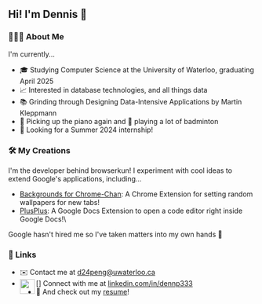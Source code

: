 ## Hi! I'm Dennis 👋
### 👨🏻‍💻 About Me
I'm currently...
* 🎓 Studying Computer Science at the University of Waterloo, graduating April 2025 
* 📈 Interested in database technologies, and all things data
* 📚 Grinding through Designing Data-Intensive Applications by Martin Kleppmann
* 🎹 Picking up the piano again and 🏸 playing a lot of badminton
* 💼 Looking for a Summer 2024 internship!
### 🛠 My Creations
I'm the developer behind browserkun! I experiment with cool ideas to extend Google's applications, including...
* [Backgrounds for Chrome-Chan](https://chrome.google.com/webstore/detail/backgrounds-for-chrome-ch/pehkblbamonighkbeeblaolnpcdpegoe?hl=en&authuser=1): A Chrome Extension for setting random wallpapers for new tabs!
* [PlusPlus](https://workspace.google.com/marketplace/app/plusplus/441509248986): A Google Docs Extension to open a code editor right inside Google Docs!\

Google hasn't hired me so I've taken matters into my own hands 😤
### 🔗 Links
* ✉️ Contact me at d24peng@uwaterloo.ca
* [<img align="left" width="30px" src="https://icons8.com/icon/13930/linkedin" />] Connect with me at [linkedin.com/in/dennp333](https://www.linkedin.com/in/dennp333/) 
* 📄 And check out my [resume](https://drive.google.com/file/d/12Itl_VDLIc7aL1f8Ls_PTJjfEVOygqUw/view?usp=sharing)! 
<!--
**Dennp333/Dennp333** is a ✨ _special_ ✨ repository because its `README.md` (this file) appears on your GitHub profile.

Here are some ideas to get you started:

- 🔭 I’m currently working on ...
- 🌱 I’m currently learning ...
- 👯 I’m looking to collaborate on ...
- 🤔 I’m looking for help with ...
- 💬 Ask me about ...
- 📫 How to reach me: ...
- 😄 Pronouns: ...
- ⚡ Fun fact: ...
-->
